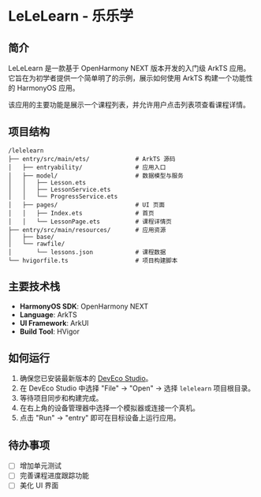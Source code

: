 # LeLeLearn - 乐乐学

## 简介

LeLeLearn 是一款基于 OpenHarmony NEXT 版本开发的入门级 ArkTS 应用。它旨在为初学者提供一个简单明了的示例，展示如何使用 ArkTS 构建一个功能性的 HarmonyOS 应用。

该应用的主要功能是展示一个课程列表，并允许用户点击列表项查看课程详情。

## 项目结构

```
/lelelearn
├── entry/src/main/ets/             # ArkTS 源码
│   ├── entryability/               # 应用入口
│   ├── model/                      # 数据模型与服务
│   │   ├── Lesson.ets
│   │   ├── LessonService.ets
│   │   └── ProgressService.ets
│   ├── pages/                      # UI 页面
│   │   ├── Index.ets               # 首页
│   │   └── LessonPage.ets          # 课程详情页
├── entry/src/main/resources/       # 应用资源
│   ├── base/
│   └── rawfile/
│       └── lessons.json            # 课程数据
└── hvigorfile.ts                   # 项目构建脚本
```

## 主要技术栈

*   **HarmonyOS SDK**: OpenHarmony NEXT
*   **Language**: ArkTS
*   **UI Framework**: ArkUI
*   **Build Tool**: HVigor

## 如何运行

1.  确保您已安装最新版本的 [DevEco Studio](https://developer.harmonyos.com/cn/develop/deveco-studio/)。
2.  在 DevEco Studio 中选择 "File" -> "Open" -> 选择 `lelelearn` 项目根目录。
3.  等待项目同步和构建完成。
4.  在右上角的设备管理器中选择一个模拟器或连接一个真机。
5.  点击 "Run" -> "entry" 即可在目标设备上运行应用。

## 待办事项

- [ ] 增加单元测试
- [ ] 完善课程进度跟踪功能
- [ ] 美化 UI 界面